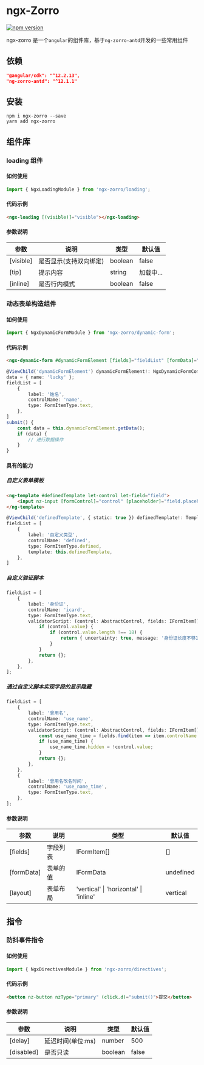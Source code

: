 # ngx-Zorro

[![npm version](https://img.shields.io/npm/v/ngx-zorro/latest.svg)](https://www.npmjs.com/package/ngx-zorro)

ngx-zorro 是一个`angular`的组件库，基于`ng-zorro-antd`开发的一些常用组件

## 依赖

```package.json
"@angular/cdk": "^12.2.13",
"ng-zorro-antd": "^12.1.1"
```

## 安装

```
npm i ngx-zorro --save
yarn add ngx-zorro
```

## 组件库

### loading 组件

#### 如何使用

```typescript
import { NgxLoadingModule } from 'ngx-zorro/loading';
```

#### 代码示例

```html
<ngx-loading [(visible)]="visible"></ngx-loading>
```

#### 参数说明

| 参数      | 说明                   | 类型    | 默认值  |
| --------- | ---------------------- | ------- | ------- |
| [visible] | 是否显示(支持双向绑定) | boolean | false   |
| [tip]     | 提示内容               | string  | 加载中… |
| [inline]  | 是否行内模式           | boolean | false   |

### 动态表单构造组件

#### 如何使用

```typescript
import { NgxDynamicFormModule } from 'ngx-zorro/dynamic-form';
```

#### 代码示例

```html
<ngx-dynamic-form #dynamicFormElement [fields]="fieldList" [formData]="data"></ngx-dynamic-form>
```

```typescript
@ViewChild('dynamicFormElement') dynamicFormElement!: NgxDynamicFormComponent;
data = { name: 'lucky' };
fieldList = [
    {
        label: '姓名',
        controlName: 'name',
        type: FormItemType.text,
    },
]
submit() {
    const data = this.dynamicFormElement.getData();
    if (data) {
        // 进行数据操作
    }
}
```

#### 具有的能力

##### 自定义表单模板

```html
<ng-template #definedTemplate let-control let-field="field">
    <input nz-input [formControl]="control" [placeholder]="field.placeholder" />
</ng-template>
```

```typescript
@ViewChild('definedTemplate', { static: true }) definedTemplate!: TemplateRef<any>;
fieldList = [
    {
        label: '自定义类型',
        controlName: 'defined',
        type: FormItemType.defined,
        template: this.definedTemplate,
    },
]
```

##### 自定义验证脚本

```typescript
fieldList = [
    {
        label: '身份证',
        controlName: 'icard',
        type: FormItemType.text,
        validatorScript: (control: AbstractControl, fields: IFormItem[]) => {
            if (control.value) {
                if (control.value.length !== 18) {
                    return { uncertainty: true, message: '身份证长度不够18位' };
                }
            }
            return {};
        },
    },
];
```

##### 通过自定义脚本实现字段的显示隐藏

```typescript
fieldList = [
    {
        label: '曾用名',
        controlName: 'use_name',
        type: FormItemType.text,
        validatorScript: (control: AbstractControl, fields: IFormItem[]) => {
            const use_name_time = fields.find(item => item.controlName === 'use_name_time');
            if (use_name_time) {
                use_name_time.hidden = !control.value;
            }
            return {};
        },
    },
    {
        label: '曾用名改名时间',
        controlName: 'use_name_time',
        type: FormItemType.text,
    },
];
```

#### 参数说明

| 参数       | 说明     | 类型                                   | 默认值    |
| ---------- | -------- | -------------------------------------- | --------- |
| [fields]   | 字段列表 | IFormItem[]                            | []        |
| [formData] | 表单的值 | IFormData                              | undefined |
| [layout]   | 表单布局 | 'vertical' \| 'horizontal' \| 'inline' | vertical  |

## 指令

### 防抖事件指令

#### 如何使用

```typescript
import { NgxDirectivesModule } from 'ngx-zorro/directives';
```

#### 代码示例

```html
<button nz-button nzType="primary" (click.d)="submit()">提交</button>
```

#### 参数说明

| 参数       | 说明              | 类型    | 默认值 |
| ---------- | ----------------- | ------- | ------ |
| [delay]    | 延迟时间(单位:ms) | number  | 500    |
| [disabled] | 是否只读          | boolean | false  |
